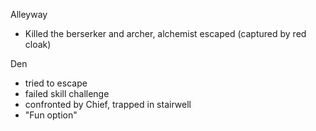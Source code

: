 Alleyway
- Killed the berserker and archer, alchemist escaped (captured by red cloak)

Den
- tried to escape
- failed skill challenge
- confronted by Chief, trapped in stairwell
- "Fun option"